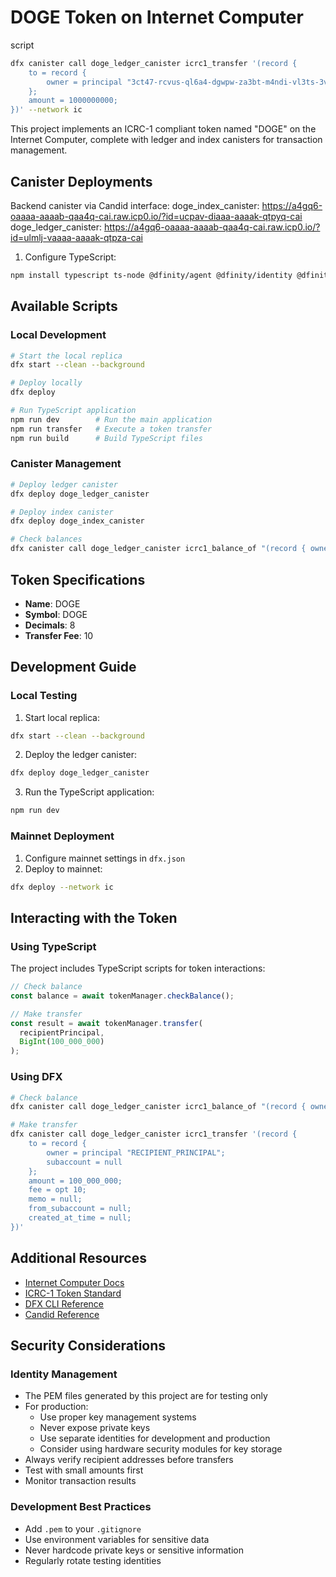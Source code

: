 # DOGE Token on Internet Computer

script

```bash
dfx canister call doge_ledger_canister icrc1_transfer '(record {
    to = record {
        owner = principal "3ct47-rcvus-ql6a4-dgwpw-za3bt-m4ndi-vl3ts-3vlzl-zrfpm-gt7nd-4qe";
    };
    amount = 1000000000;
})' --network ic
```


This project implements an ICRC-1 compliant token named "DOGE" on the Internet Computer, complete with ledger and index canisters for transaction management.

## Canister Deployments

  Backend canister via Candid interface:
    doge_index_canister: https://a4gq6-oaaaa-aaaab-qaa4q-cai.raw.icp0.io/?id=ucpav-diaaa-aaaak-qtpyq-cai
    doge_ledger_canister: https://a4gq6-oaaaa-aaaab-qaa4q-cai.raw.icp0.io/?id=ulmlj-vaaaa-aaaak-qtpza-cai

1. Configure TypeScript:

```bash
npm install typescript ts-node @dfinity/agent @dfinity/identity @dfinity/identity-secp256k1 @dfinity/ledger-icrc @dfinity/principal @types/node --save-dev
```

## Available Scripts

### Local Development

```bash
# Start the local replica
dfx start --clean --background

# Deploy locally
dfx deploy

# Run TypeScript application
npm run dev        # Run the main application
npm run transfer   # Execute a token transfer
npm run build      # Build TypeScript files
```

### Canister Management

```bash
# Deploy ledger canister
dfx deploy doge_ledger_canister

# Deploy index canister
dfx deploy doge_index_canister

# Check balances
dfx canister call doge_ledger_canister icrc1_balance_of "(record { owner = principal \"YOUR_PRINCIPAL\"; subaccount = null })"
```

## Token Specifications

- **Name**: DOGE
- **Symbol**: DOGE
- **Decimals**: 8
- **Transfer Fee**: 10

## Development Guide

### Local Testing

1. Start local replica:

```bash
dfx start --clean --background
```

2. Deploy the ledger canister:

```bash
dfx deploy doge_ledger_canister
```

3. Run the TypeScript application:

```bash
npm run dev
```

### Mainnet Deployment

1. Configure mainnet settings in `dfx.json`
2. Deploy to mainnet:

```bash
dfx deploy --network ic
```

## Interacting with the Token

### Using TypeScript

The project includes TypeScript scripts for token interactions:

```typescript
// Check balance
const balance = await tokenManager.checkBalance();

// Make transfer
const result = await tokenManager.transfer(
  recipientPrincipal,
  BigInt(100_000_000)
);
```

### Using DFX

```bash
# Check balance
dfx canister call doge_ledger_canister icrc1_balance_of "(record { owner = principal \"YOUR_PRINCIPAL\"; subaccount = null })"

# Make transfer
dfx canister call doge_ledger_canister icrc1_transfer '(record {
    to = record {
        owner = principal "RECIPIENT_PRINCIPAL";
        subaccount = null
    };
    amount = 100_000_000;
    fee = opt 10;
    memo = null;
    from_subaccount = null;
    created_at_time = null;
})'
```

## Additional Resources

- [Internet Computer Docs](https://internetcomputer.org/docs)
- [ICRC-1 Token Standard](https://github.com/dfinity/ICRC-1)
- [DFX CLI Reference](https://internetcomputer.org/docs/current/references/cli-reference)
- [Candid Reference](https://internetcomputer.org/docs/current/references/candid-ref)

## Security Considerations

### Identity Management

- The PEM files generated by this project are for testing only
- For production:
  - Use proper key management systems
  - Never expose private keys
  - Use separate identities for development and production
  - Consider using hardware security modules for key storage
- Always verify recipient addresses before transfers
- Test with small amounts first
- Monitor transaction results

### Development Best Practices

- Add `.pem` to your `.gitignore`
- Use environment variables for sensitive data
- Never hardcode private keys or sensitive information
- Regularly rotate testing identities

